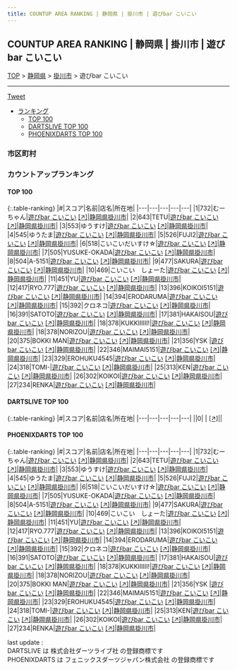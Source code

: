 ```yaml
---
title: COUNTUP AREA RANKING | 静岡県 | 掛川市 | 遊びbar こいこい
---
```

## COUNTUP AREA RANKING | 静岡県 | 掛川市 | 遊びbar こいこい

[TOP](/darts/rank/) > [静岡県](/darts/rank/静岡県/) > [掛川市](/darts/rank/静岡県/掛川市/) > 遊びbar こいこい

___

<a href="https://twitter.com/share?ref_src=twsrc%5Etfw" data-text="COUNTUP AREA RANKING | 静岡県掛川市遊びbar こいこい" class="twitter-share-button" data-hashtags="DARTSLIVE,PHOENIXDARTS,darts,ダーツ" data-show-count="false">Tweet</a>

* [ランキング](#カウントアップランキング)
    * [TOP 100](#top-100)
    * [DARTSLIVE TOP 100](#dartslive-top-100)
    * [PHOENIXDARTS TOP 100](#phoenixdarts-top-100)

### 市区町村

<ul>

</ul>

### カウントアップランキング

#### TOP 100



{:.table-ranking}
|#|スコア|名前|店名|所在地|
|---|---|---|---|---|
|1|732|<span class="rank-name-pd">むーちゃん</span>|<a href="/darts/rank/shops/72422.html">遊びbar こいこい</a> <a href="https://vs.phoenixdarts.com/jp/shop/shopDetailInfo/s_72422?s_seq=72422">[↗]</a>|<a href="/darts/rank/静岡県/掛川市">静岡県掛川市</a>|
|2|643|<span class="rank-name-pd">TETU</span>|<a href="/darts/rank/shops/72422.html">遊びbar こいこい</a> <a href="https://vs.phoenixdarts.com/jp/shop/shopDetailInfo/s_72422?s_seq=72422">[↗]</a>|<a href="/darts/rank/静岡県/掛川市">静岡県掛川市</a>|
|3|553|<span class="rank-name-pd">ゆうすけ</span>|<a href="/darts/rank/shops/72422.html">遊びbar こいこい</a> <a href="https://vs.phoenixdarts.com/jp/shop/shopDetailInfo/s_72422?s_seq=72422">[↗]</a>|<a href="/darts/rank/静岡県/掛川市">静岡県掛川市</a>|
|4|545|<span class="rank-name-pd">ゆうたま</span>|<a href="/darts/rank/shops/72422.html">遊びbar こいこい</a> <a href="https://vs.phoenixdarts.com/jp/shop/shopDetailInfo/s_72422?s_seq=72422">[↗]</a>|<a href="/darts/rank/静岡県/掛川市">静岡県掛川市</a>|
|5|526|<span class="rank-name-pd">FUJI2</span>|<a href="/darts/rank/shops/72422.html">遊びbar こいこい</a> <a href="https://vs.phoenixdarts.com/jp/shop/shopDetailInfo/s_72422?s_seq=72422">[↗]</a>|<a href="/darts/rank/静岡県/掛川市">静岡県掛川市</a>|
|6|518|<span class="rank-name-pd">こいこいだいすけ☆</span>|<a href="/darts/rank/shops/72422.html">遊びbar こいこい</a> <a href="https://vs.phoenixdarts.com/jp/shop/shopDetailInfo/s_72422?s_seq=72422">[↗]</a>|<a href="/darts/rank/静岡県/掛川市">静岡県掛川市</a>|
|7|505|<span class="rank-name-pd">YUSUKE-OKADA</span>|<a href="/darts/rank/shops/72422.html">遊びbar こいこい</a> <a href="https://vs.phoenixdarts.com/jp/shop/shopDetailInfo/s_72422?s_seq=72422">[↗]</a>|<a href="/darts/rank/静岡県/掛川市">静岡県掛川市</a>|
|8|504|<span class="rank-name-pd">A-5151</span>|<a href="/darts/rank/shops/72422.html">遊びbar こいこい</a> <a href="https://vs.phoenixdarts.com/jp/shop/shopDetailInfo/s_72422?s_seq=72422">[↗]</a>|<a href="/darts/rank/静岡県/掛川市">静岡県掛川市</a>|
|9|477|<span class="rank-name-pd">SAKURA</span>|<a href="/darts/rank/shops/72422.html">遊びbar こいこい</a> <a href="https://vs.phoenixdarts.com/jp/shop/shopDetailInfo/s_72422?s_seq=72422">[↗]</a>|<a href="/darts/rank/静岡県/掛川市">静岡県掛川市</a>|
|10|469|<span class="rank-name-pd">こいこい　しょーた</span>|<a href="/darts/rank/shops/72422.html">遊びbar こいこい</a> <a href="https://vs.phoenixdarts.com/jp/shop/shopDetailInfo/s_72422?s_seq=72422">[↗]</a>|<a href="/darts/rank/静岡県/掛川市">静岡県掛川市</a>|
|11|451|<span class="rank-name-pd">YU</span>|<a href="/darts/rank/shops/72422.html">遊びbar こいこい</a> <a href="https://vs.phoenixdarts.com/jp/shop/shopDetailInfo/s_72422?s_seq=72422">[↗]</a>|<a href="/darts/rank/静岡県/掛川市">静岡県掛川市</a>|
|12|417|<span class="rank-name-pd">RYO.777</span>|<a href="/darts/rank/shops/72422.html">遊びbar こいこい</a> <a href="https://vs.phoenixdarts.com/jp/shop/shopDetailInfo/s_72422?s_seq=72422">[↗]</a>|<a href="/darts/rank/静岡県/掛川市">静岡県掛川市</a>|
|13|396|<span class="rank-name-pd">KOIKOI5151</span>|<a href="/darts/rank/shops/72422.html">遊びbar こいこい</a> <a href="https://vs.phoenixdarts.com/jp/shop/shopDetailInfo/s_72422?s_seq=72422">[↗]</a>|<a href="/darts/rank/静岡県/掛川市">静岡県掛川市</a>|
|14|394|<span class="rank-name-pd">ERODARUMA</span>|<a href="/darts/rank/shops/72422.html">遊びbar こいこい</a> <a href="https://vs.phoenixdarts.com/jp/shop/shopDetailInfo/s_72422?s_seq=72422">[↗]</a>|<a href="/darts/rank/静岡県/掛川市">静岡県掛川市</a>|
|15|392|<span class="rank-name-pd">クロネコ</span>|<a href="/darts/rank/shops/72422.html">遊びbar こいこい</a> <a href="https://vs.phoenixdarts.com/jp/shop/shopDetailInfo/s_72422?s_seq=72422">[↗]</a>|<a href="/darts/rank/静岡県/掛川市">静岡県掛川市</a>|
|16|391|<span class="rank-name-pd">SATOTO</span>|<a href="/darts/rank/shops/72422.html">遊びbar こいこい</a> <a href="https://vs.phoenixdarts.com/jp/shop/shopDetailInfo/s_72422?s_seq=72422">[↗]</a>|<a href="/darts/rank/静岡県/掛川市">静岡県掛川市</a>|
|17|381|<span class="rank-name-pd">HAKAISOU</span>|<a href="/darts/rank/shops/72422.html">遊びbar こいこい</a> <a href="https://vs.phoenixdarts.com/jp/shop/shopDetailInfo/s_72422?s_seq=72422">[↗]</a>|<a href="/darts/rank/静岡県/掛川市">静岡県掛川市</a>|
|18|378|<span class="rank-name-pd">KUKKIIIIII!</span>|<a href="/darts/rank/shops/72422.html">遊びbar こいこい</a> <a href="https://vs.phoenixdarts.com/jp/shop/shopDetailInfo/s_72422?s_seq=72422">[↗]</a>|<a href="/darts/rank/静岡県/掛川市">静岡県掛川市</a>|
|18|378|<span class="rank-name-pd">NORIZOU</span>|<a href="/darts/rank/shops/72422.html">遊びbar こいこい</a> <a href="https://vs.phoenixdarts.com/jp/shop/shopDetailInfo/s_72422?s_seq=72422">[↗]</a>|<a href="/darts/rank/静岡県/掛川市">静岡県掛川市</a>|
|20|375|<span class="rank-name-pd">BOKKI MAN</span>|<a href="/darts/rank/shops/72422.html">遊びbar こいこい</a> <a href="https://vs.phoenixdarts.com/jp/shop/shopDetailInfo/s_72422?s_seq=72422">[↗]</a>|<a href="/darts/rank/静岡県/掛川市">静岡県掛川市</a>|
|21|356|<span class="rank-name-pd">YSK  </span>|<a href="/darts/rank/shops/72422.html">遊びbar こいこい</a> <a href="https://vs.phoenixdarts.com/jp/shop/shopDetailInfo/s_72422?s_seq=72422">[↗]</a>|<a href="/darts/rank/静岡県/掛川市">静岡県掛川市</a>|
|22|346|<span class="rank-name-pd">MAIMAI5151</span>|<a href="/darts/rank/shops/72422.html">遊びbar こいこい</a> <a href="https://vs.phoenixdarts.com/jp/shop/shopDetailInfo/s_72422?s_seq=72422">[↗]</a>|<a href="/darts/rank/静岡県/掛川市">静岡県掛川市</a>|
|23|329|<span class="rank-name-pd">EROHUKU4545</span>|<a href="/darts/rank/shops/72422.html">遊びbar こいこい</a> <a href="https://vs.phoenixdarts.com/jp/shop/shopDetailInfo/s_72422?s_seq=72422">[↗]</a>|<a href="/darts/rank/静岡県/掛川市">静岡県掛川市</a>|
|24|318|<span class="rank-name-pd">TOMI-</span>|<a href="/darts/rank/shops/72422.html">遊びbar こいこい</a> <a href="https://vs.phoenixdarts.com/jp/shop/shopDetailInfo/s_72422?s_seq=72422">[↗]</a>|<a href="/darts/rank/静岡県/掛川市">静岡県掛川市</a>|
|25|313|<span class="rank-name-pd">KEN</span>|<a href="/darts/rank/shops/72422.html">遊びbar こいこい</a> <a href="https://vs.phoenixdarts.com/jp/shop/shopDetailInfo/s_72422?s_seq=72422">[↗]</a>|<a href="/darts/rank/静岡県/掛川市">静岡県掛川市</a>|
|26|302|<span class="rank-name-pd">KOIKOI</span>|<a href="/darts/rank/shops/72422.html">遊びbar こいこい</a> <a href="https://vs.phoenixdarts.com/jp/shop/shopDetailInfo/s_72422?s_seq=72422">[↗]</a>|<a href="/darts/rank/静岡県/掛川市">静岡県掛川市</a>|
|27|234|<span class="rank-name-pd">RENKA</span>|<a href="/darts/rank/shops/72422.html">遊びbar こいこい</a> <a href="https://vs.phoenixdarts.com/jp/shop/shopDetailInfo/s_72422?s_seq=72422">[↗]</a>|<a href="/darts/rank/静岡県/掛川市">静岡県掛川市</a>|


#### DARTSLIVE TOP 100



{:.table-ranking}
|#|スコア|名前|店名|所在地|
|---|---|---|---|---|
||0|<span class="rank-name-dl"> </span>|<a href="/darts/rank/shops/.html"></a> <a href="">[↗]</a>|<a href="/darts/rank//"></a>|


#### PHOENIXDARTS TOP 100



{:.table-ranking}
|#|スコア|名前|店名|所在地|
|---|---|---|---|---|
|1|732|<span class="rank-name-pd">むーちゃん</span>|<a href="/darts/rank/shops/72422.html">遊びbar こいこい</a> <a href="https://vs.phoenixdarts.com/jp/shop/shopDetailInfo/s_72422?s_seq=72422">[↗]</a>|<a href="/darts/rank/静岡県/掛川市">静岡県掛川市</a>|
|2|643|<span class="rank-name-pd">TETU</span>|<a href="/darts/rank/shops/72422.html">遊びbar こいこい</a> <a href="https://vs.phoenixdarts.com/jp/shop/shopDetailInfo/s_72422?s_seq=72422">[↗]</a>|<a href="/darts/rank/静岡県/掛川市">静岡県掛川市</a>|
|3|553|<span class="rank-name-pd">ゆうすけ</span>|<a href="/darts/rank/shops/72422.html">遊びbar こいこい</a> <a href="https://vs.phoenixdarts.com/jp/shop/shopDetailInfo/s_72422?s_seq=72422">[↗]</a>|<a href="/darts/rank/静岡県/掛川市">静岡県掛川市</a>|
|4|545|<span class="rank-name-pd">ゆうたま</span>|<a href="/darts/rank/shops/72422.html">遊びbar こいこい</a> <a href="https://vs.phoenixdarts.com/jp/shop/shopDetailInfo/s_72422?s_seq=72422">[↗]</a>|<a href="/darts/rank/静岡県/掛川市">静岡県掛川市</a>|
|5|526|<span class="rank-name-pd">FUJI2</span>|<a href="/darts/rank/shops/72422.html">遊びbar こいこい</a> <a href="https://vs.phoenixdarts.com/jp/shop/shopDetailInfo/s_72422?s_seq=72422">[↗]</a>|<a href="/darts/rank/静岡県/掛川市">静岡県掛川市</a>|
|6|518|<span class="rank-name-pd">こいこいだいすけ☆</span>|<a href="/darts/rank/shops/72422.html">遊びbar こいこい</a> <a href="https://vs.phoenixdarts.com/jp/shop/shopDetailInfo/s_72422?s_seq=72422">[↗]</a>|<a href="/darts/rank/静岡県/掛川市">静岡県掛川市</a>|
|7|505|<span class="rank-name-pd">YUSUKE-OKADA</span>|<a href="/darts/rank/shops/72422.html">遊びbar こいこい</a> <a href="https://vs.phoenixdarts.com/jp/shop/shopDetailInfo/s_72422?s_seq=72422">[↗]</a>|<a href="/darts/rank/静岡県/掛川市">静岡県掛川市</a>|
|8|504|<span class="rank-name-pd">A-5151</span>|<a href="/darts/rank/shops/72422.html">遊びbar こいこい</a> <a href="https://vs.phoenixdarts.com/jp/shop/shopDetailInfo/s_72422?s_seq=72422">[↗]</a>|<a href="/darts/rank/静岡県/掛川市">静岡県掛川市</a>|
|9|477|<span class="rank-name-pd">SAKURA</span>|<a href="/darts/rank/shops/72422.html">遊びbar こいこい</a> <a href="https://vs.phoenixdarts.com/jp/shop/shopDetailInfo/s_72422?s_seq=72422">[↗]</a>|<a href="/darts/rank/静岡県/掛川市">静岡県掛川市</a>|
|10|469|<span class="rank-name-pd">こいこい　しょーた</span>|<a href="/darts/rank/shops/72422.html">遊びbar こいこい</a> <a href="https://vs.phoenixdarts.com/jp/shop/shopDetailInfo/s_72422?s_seq=72422">[↗]</a>|<a href="/darts/rank/静岡県/掛川市">静岡県掛川市</a>|
|11|451|<span class="rank-name-pd">YU</span>|<a href="/darts/rank/shops/72422.html">遊びbar こいこい</a> <a href="https://vs.phoenixdarts.com/jp/shop/shopDetailInfo/s_72422?s_seq=72422">[↗]</a>|<a href="/darts/rank/静岡県/掛川市">静岡県掛川市</a>|
|12|417|<span class="rank-name-pd">RYO.777</span>|<a href="/darts/rank/shops/72422.html">遊びbar こいこい</a> <a href="https://vs.phoenixdarts.com/jp/shop/shopDetailInfo/s_72422?s_seq=72422">[↗]</a>|<a href="/darts/rank/静岡県/掛川市">静岡県掛川市</a>|
|13|396|<span class="rank-name-pd">KOIKOI5151</span>|<a href="/darts/rank/shops/72422.html">遊びbar こいこい</a> <a href="https://vs.phoenixdarts.com/jp/shop/shopDetailInfo/s_72422?s_seq=72422">[↗]</a>|<a href="/darts/rank/静岡県/掛川市">静岡県掛川市</a>|
|14|394|<span class="rank-name-pd">ERODARUMA</span>|<a href="/darts/rank/shops/72422.html">遊びbar こいこい</a> <a href="https://vs.phoenixdarts.com/jp/shop/shopDetailInfo/s_72422?s_seq=72422">[↗]</a>|<a href="/darts/rank/静岡県/掛川市">静岡県掛川市</a>|
|15|392|<span class="rank-name-pd">クロネコ</span>|<a href="/darts/rank/shops/72422.html">遊びbar こいこい</a> <a href="https://vs.phoenixdarts.com/jp/shop/shopDetailInfo/s_72422?s_seq=72422">[↗]</a>|<a href="/darts/rank/静岡県/掛川市">静岡県掛川市</a>|
|16|391|<span class="rank-name-pd">SATOTO</span>|<a href="/darts/rank/shops/72422.html">遊びbar こいこい</a> <a href="https://vs.phoenixdarts.com/jp/shop/shopDetailInfo/s_72422?s_seq=72422">[↗]</a>|<a href="/darts/rank/静岡県/掛川市">静岡県掛川市</a>|
|17|381|<span class="rank-name-pd">HAKAISOU</span>|<a href="/darts/rank/shops/72422.html">遊びbar こいこい</a> <a href="https://vs.phoenixdarts.com/jp/shop/shopDetailInfo/s_72422?s_seq=72422">[↗]</a>|<a href="/darts/rank/静岡県/掛川市">静岡県掛川市</a>|
|18|378|<span class="rank-name-pd">KUKKIIIIII!</span>|<a href="/darts/rank/shops/72422.html">遊びbar こいこい</a> <a href="https://vs.phoenixdarts.com/jp/shop/shopDetailInfo/s_72422?s_seq=72422">[↗]</a>|<a href="/darts/rank/静岡県/掛川市">静岡県掛川市</a>|
|18|378|<span class="rank-name-pd">NORIZOU</span>|<a href="/darts/rank/shops/72422.html">遊びbar こいこい</a> <a href="https://vs.phoenixdarts.com/jp/shop/shopDetailInfo/s_72422?s_seq=72422">[↗]</a>|<a href="/darts/rank/静岡県/掛川市">静岡県掛川市</a>|
|20|375|<span class="rank-name-pd">BOKKI MAN</span>|<a href="/darts/rank/shops/72422.html">遊びbar こいこい</a> <a href="https://vs.phoenixdarts.com/jp/shop/shopDetailInfo/s_72422?s_seq=72422">[↗]</a>|<a href="/darts/rank/静岡県/掛川市">静岡県掛川市</a>|
|21|356|<span class="rank-name-pd">YSK  </span>|<a href="/darts/rank/shops/72422.html">遊びbar こいこい</a> <a href="https://vs.phoenixdarts.com/jp/shop/shopDetailInfo/s_72422?s_seq=72422">[↗]</a>|<a href="/darts/rank/静岡県/掛川市">静岡県掛川市</a>|
|22|346|<span class="rank-name-pd">MAIMAI5151</span>|<a href="/darts/rank/shops/72422.html">遊びbar こいこい</a> <a href="https://vs.phoenixdarts.com/jp/shop/shopDetailInfo/s_72422?s_seq=72422">[↗]</a>|<a href="/darts/rank/静岡県/掛川市">静岡県掛川市</a>|
|23|329|<span class="rank-name-pd">EROHUKU4545</span>|<a href="/darts/rank/shops/72422.html">遊びbar こいこい</a> <a href="https://vs.phoenixdarts.com/jp/shop/shopDetailInfo/s_72422?s_seq=72422">[↗]</a>|<a href="/darts/rank/静岡県/掛川市">静岡県掛川市</a>|
|24|318|<span class="rank-name-pd">TOMI-</span>|<a href="/darts/rank/shops/72422.html">遊びbar こいこい</a> <a href="https://vs.phoenixdarts.com/jp/shop/shopDetailInfo/s_72422?s_seq=72422">[↗]</a>|<a href="/darts/rank/静岡県/掛川市">静岡県掛川市</a>|
|25|313|<span class="rank-name-pd">KEN</span>|<a href="/darts/rank/shops/72422.html">遊びbar こいこい</a> <a href="https://vs.phoenixdarts.com/jp/shop/shopDetailInfo/s_72422?s_seq=72422">[↗]</a>|<a href="/darts/rank/静岡県/掛川市">静岡県掛川市</a>|
|26|302|<span class="rank-name-pd">KOIKOI</span>|<a href="/darts/rank/shops/72422.html">遊びbar こいこい</a> <a href="https://vs.phoenixdarts.com/jp/shop/shopDetailInfo/s_72422?s_seq=72422">[↗]</a>|<a href="/darts/rank/静岡県/掛川市">静岡県掛川市</a>|
|27|234|<span class="rank-name-pd">RENKA</span>|<a href="/darts/rank/shops/72422.html">遊びbar こいこい</a> <a href="https://vs.phoenixdarts.com/jp/shop/shopDetailInfo/s_72422?s_seq=72422">[↗]</a>|<a href="/darts/rank/静岡県/掛川市">静岡県掛川市</a>|


<div class="footer border-top border-gray-light mt-5 pt-3 text-right text-gray">
    last update : <span style="font-weight: italic" id="foot_last_modified"></span><br />
    DARTSLIVE は 株式会社ダーツライブ社 の登録商標です<br />
    PHOENIXDARTS は フェニックスダーツジャパン株式会社 の登録商標です<br />
</div>

<script src="https://cdnjs.cloudflare.com/ajax/libs/jquery.tablesorter/2.31.3/js/jquery.tablesorter.min.js" integrity="sha512-qzgd5cYSZcosqpzpn7zF2ZId8f/8CHmFKZ8j7mU4OUXTNRd5g+ZHBPsgKEwoqxCtdQvExE5LprwwPAgoicguNg==" crossorigin="anonymous" referrerpolicy="no-referrer"></script>
<link rel="stylesheet" href="https://cdnjs.cloudflare.com/ajax/libs/jquery.tablesorter/2.31.3/css/theme.default.min.css" integrity="sha512-wghhOJkjQX0Lh3NSWvNKeZ0ZpNn+SPVXX1Qyc9OCaogADktxrBiBdKGDoqVUOyhStvMBmJQ8ZdMHiR3wuEq8+w==" crossorigin="anonymous" referrerpolicy="no-referrer" />
<script>
$(function() {
    $(".table-ranking").tablesorter({sortList:[[0, 0]]});
    $("#foot_last_modified").text(formatDate(new Date(document.lastModified), 'yyyy-MM-dd HH:mm:ss'));
});
</script>

<script async src="https://platform.twitter.com/widgets.js" charset="utf-8"></script>